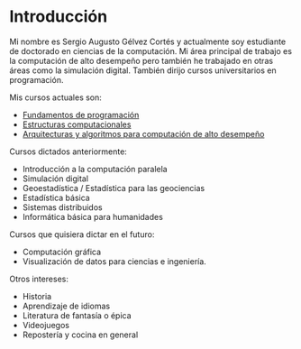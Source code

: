  <!-- [volver al inicio](./SUMMARY.md) -->

 # Introducción

Mi nombre es Sergio Augusto Gélvez Cortés y actualmente soy estudiante de doctorado en ciencias de la computación.  Mi área principal de trabajo es la computación de alto desempeño pero también he trabajado en otras áreas como la simulación digital.  También dirijo cursos universitarios en programación.

Mis cursos actuales son:

* [Fundamentos de programación](./fundamentos.md)
* [Estructuras computacionales](./estructurasc.md) 
* [Arquitecturas y algoritmos para computación de alto desempeño](./aahpc.md)

Cursos dictados anteriormente:

* Introducción a la computación paralela
* Simulación digital
* Geoestadística / Estadística para las geociencias
* Estadística básica
* Sistemas distribuidos
* Informática básica para humanidades

Cursos que quisiera dictar en el futuro:

* Computación gráfica
* Visualización de datos para ciencias e ingeniería.

Otros intereses:

* Historia
* Aprendizaje de idiomas
* Literatura de fantasía o épica
* Videojuegos
* Repostería y cocina en general